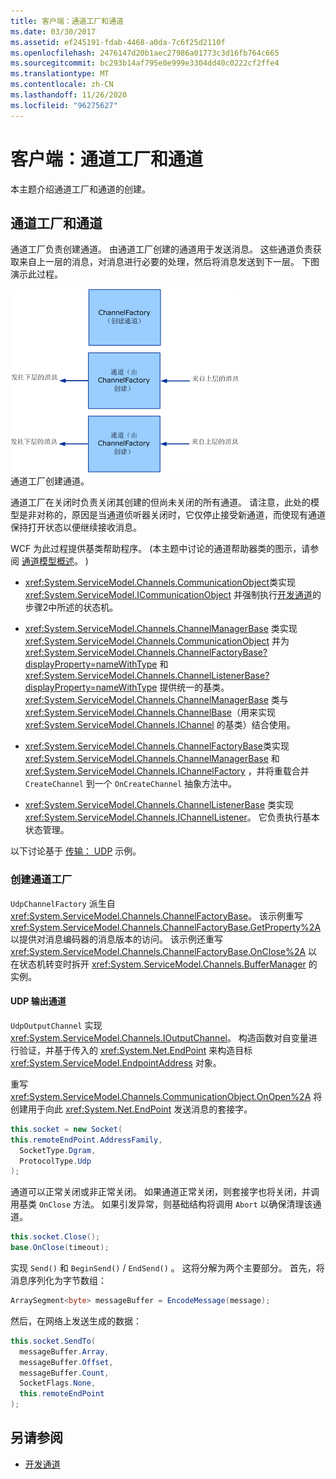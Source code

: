 ```yaml
---
title: 客户端：通道工厂和通道
ms.date: 03/30/2017
ms.assetid: ef245191-fdab-4468-a0da-7c6f25d2110f
ms.openlocfilehash: 2476147d20b1aec27986a01773c3d16fb764c665
ms.sourcegitcommit: bc293b14af795e0e999e3304dd40c0222cf2ffe4
ms.translationtype: MT
ms.contentlocale: zh-CN
ms.lasthandoff: 11/26/2020
ms.locfileid: "96275627"
---
```

# <a name="client-channel-factories-and-channels"></a>客户端：通道工厂和通道

本主题介绍通道工厂和通道的创建。  
  
## <a name="channel-factories-and-channels"></a>通道工厂和通道  

 通道工厂负责创建通道。 由通道工厂创建的通道用于发送消息。 这些通道负责获取来自上一层的消息，对消息进行必要的处理，然后将消息发送到下一层。 下图演示此过程。  
  
 ![客户端工厂和通道](./media/wcfc-wcfchannelsigure2highlevelfactgoriesc.gif "wcfc_WCFChannelsigure2HIghLevelFactgoriesc")  
通道工厂创建通道。  
  
 通道工厂在关闭时负责关闭其创建的但尚未关闭的所有通道。 请注意，此处的模型是非对称的，原因是当通道侦听器关闭时，它仅停止接受新通道，而使现有通道保持打开状态以便继续接收消息。  
  
 WCF 为此过程提供基类帮助程序。  (本主题中讨论的通道帮助器类的图示，请参阅 [通道模型概述](channel-model-overview.md)。 )   
  
- <xref:System.ServiceModel.Channels.CommunicationObject>类实现 <xref:System.ServiceModel.ICommunicationObject> 并强制执行[开发通道](developing-channels.md)的步骤2中所述的状态机。  
  
- <xref:System.ServiceModel.Channels.ChannelManagerBase> 类实现 <xref:System.ServiceModel.Channels.CommunicationObject> 并为 <xref:System.ServiceModel.Channels.ChannelFactoryBase?displayProperty=nameWithType> 和 <xref:System.ServiceModel.Channels.ChannelListenerBase?displayProperty=nameWithType> 提供统一的基类。 <xref:System.ServiceModel.Channels.ChannelManagerBase> 类与 <xref:System.ServiceModel.Channels.ChannelBase>（用来实现 <xref:System.ServiceModel.Channels.IChannel> 的基类）结合使用。
  
- <xref:System.ServiceModel.Channels.ChannelFactoryBase>类实现 <xref:System.ServiceModel.Channels.ChannelManagerBase> 和 <xref:System.ServiceModel.Channels.IChannelFactory> ，并将重载合并 `CreateChannel` 到一个 `OnCreateChannel` 抽象方法中。
  
- <xref:System.ServiceModel.Channels.ChannelListenerBase> 类实现 <xref:System.ServiceModel.Channels.IChannelListener>。 它负责执行基本状态管理。
  
 以下讨论基于 [传输： UDP](../samples/transport-udp.md) 示例。  
  
### <a name="creating-a-channel-factory"></a>创建通道工厂  

 `UdpChannelFactory` 派生自 <xref:System.ServiceModel.Channels.ChannelFactoryBase>。 该示例重写 <xref:System.ServiceModel.Channels.ChannelFactoryBase.GetProperty%2A> 以提供对消息编码器的消息版本的访问。 该示例还重写 <xref:System.ServiceModel.Channels.ChannelFactoryBase.OnClose%2A> 以在状态机转变时拆开 <xref:System.ServiceModel.Channels.BufferManager> 的实例。  
  
#### <a name="the-udp-output-channel"></a>UDP 输出通道  

 `UdpOutputChannel` 实现 <xref:System.ServiceModel.Channels.IOutputChannel>。 构造函数对自变量进行验证，并基于传入的 <xref:System.Net.EndPoint> 来构造目标 <xref:System.ServiceModel.EndpointAddress> 对象。  
  
 重写 <xref:System.ServiceModel.Channels.CommunicationObject.OnOpen%2A> 将创建用于向此 <xref:System.Net.EndPoint> 发送消息的套接字。  
  
 ```csharp
this.socket = new Socket(  
this.remoteEndPoint.AddressFamily,
   SocketType.Dgram,
   ProtocolType.Udp
);  
```  

 通道可以正常关闭或非正常关闭。 如果通道正常关闭，则套接字也将关闭，并调用基类 `OnClose` 方法。 如果引发异常，则基础结构将调用 `Abort` 以确保清理该通道。  
  
```csharp  
this.socket.Close();  
base.OnClose(timeout);  
```  
  
 实现 `Send()` 和 `BeginSend()` / `EndSend()` 。 这将分解为两个主要部分。 首先，将消息序列化为字节数组：  
  
```csharp  
ArraySegment<byte> messageBuffer = EncodeMessage(message);  
```  
  
 然后，在网络上发送生成的数据：  
  
```csharp  
this.socket.SendTo(  
  messageBuffer.Array,
  messageBuffer.Offset,
  messageBuffer.Count,
  SocketFlags.None,
  this.remoteEndPoint  
);  
```  
  
## <a name="see-also"></a>另请参阅

- [开发通道](developing-channels.md)
